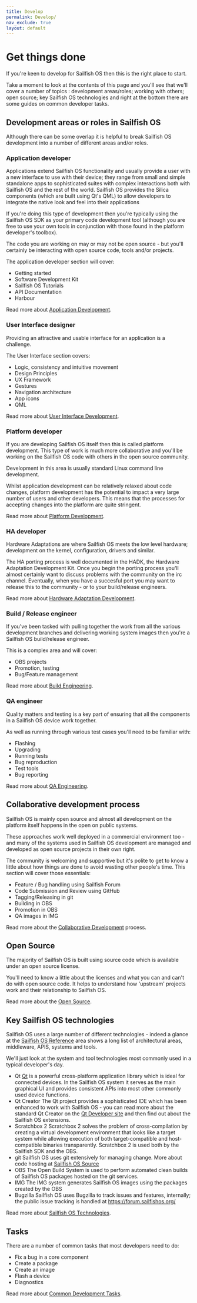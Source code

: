 ```yaml
---
title: Develop
permalink: Develop/
nav_exclude: true
layout: default
---
```


# Get things done

If you're keen to develop for Sailfish OS then this is the right place
to start.

Take a moment to look at the contents of this page and you'll see that
we'll cover a number of topics : development areas/roles; working with
others; open source; key Sailfish OS technologies and right at the
bottom there are some guides on common developer tasks.

## Development areas or roles in Sailfish OS

Although there can be some overlap it is helpful to break Sailfish OS
development into a number of different areas and/or roles.

### Application developer

Applications extend Sailfish OS functionality and usually provide a user
with a new interface to use with their device; they range from small and
simple standalone apps to sophisticated suites with complex interactions
both with Sailfish OS and the rest of the world. Sailfish OS provides
the Silica components (which are built using Qt's QML) to allow
developers to integrate the native look and feel into their applications

If you're doing this type of development then you're typically using the
Sailfish OS SDK as your primary code development tool (although you are
free to use your own tools in conjunction with those found in the
platform developer's toolbox).

The code you are working on may or may not be open source - but you'll
certainly be interacting with open source code, tools and/or projects.

The application developer section will cover:

  - Getting started
  - Software Development Kit
  - Sailfish OS Tutorials
  - API Documentation
  - Harbour

Read more about [Application
Development](/Develop/Apps).

### User Interface designer

Providing an attractive and usable interface for an application is a
challenge.

The User Interface section covers:

  - Logic, consistency and intuitive movement
  - Design Principles
  - UX Framework
  - Gestures
  - Navigation architecture
  - App icons
  - QML

Read more about [User Interface
Development](/Develop/Apps/UI).

### Platform developer

If you are developing Sailfish OS itself then this is called platform
development. This type of work is much more collaborative and you'll be
working on the Sailfish OS code with others in the open source
community.

Development in this area is usually standard Linux command line
development.

Whilst application development can be relatively relaxed about code
changes, platform development has the potential to impact a very large
number of users and other developers. This means that the processes for
accepting changes into the platform are quite stringent.

Read more about [Platform Development](/Develop/Platform).

### HA developer

Hardware Adaptations are where Sailfish OS meets the low level hardware;
development on the kernel, configuration, drivers and similar.

The HA porting process is well documented in the HADK, the Hardware
Adaptation Development Kit. Once you begin the porting process you'll
almost certainly want to discuss problems with the community on the irc
channel. Eventually, when you have a succesful port you may want to
release this to the community - or to your build/release engineers.

Read more about [Hardware Adaptation
Development](/Tools/Hardware_Adaptation_Development_Kit).

### Build / Release engineer

If you've been tasked with pulling together the work from all the
various development branches and delivering working system images then
you're a Sailfish OS build/release engineer.

This is a complex area and will cover:

  - OBS projects
  - Promotion, testing
  - Bug/Feature management

Read more about [Build Engineering](/Build_Engineering "brokenlink").

### QA engineer

Quality matters and testing is a key part of ensuring that all the
components in a Sailfish OS device work together.

As well as running through various test cases you'll need to be familiar
with:

  - Flashing
  - Upgrading
  - Running tests
  - Bug reproduction
  - Test tools
  - Bug reporting

Read more about [QA Engineering](/QA_Engineering "brokenlink").

## Collaborative development process

Sailfish OS is mainly open source and almost all development on the
platform itself happens in the open on public systems.

These approaches work well deployed in a commercial environment too -
and many of the systems used in Sailfish OS development are managed and
developed as open source projects in their own right.

The community is welcoming and supportive but it's polite to get to know
a little about how things are done to avoid wasting other people's time.
This section will cover those essentials:

  - Feature / Bug handling using Sailfish Forum
  - Code Submission and Review using GitHub
  - Tagging/Releasing in git
  - Building in OBS
  - Promotion in OBS
  - QA images in IMG

Read more about the [Collaborative
Development](/Develop/Collaborate) process.

## Open Source

The majority of Sailfish OS is built using source code which is
available under an open source license.

You'll need to know a little about the licenses and what you can and
can't do with open source code. It helps to understand how 'upstream'
projects work and their relationship to Sailfish OS.

Read more about the [Open Source](/Develop/Open_Source).

## Key Sailfish OS technologies

Sailfish OS uses a large number of different technologies - indeed a
glance at the [Sailfish OS Reference](/Reference) area shows a
long list of architectural areas, middleware, APIS, systems and tools.

We'll just look at the system and tool technologies most commonly used
in a typical developer's day.

  - Qt
    [Qt](http://qt-project.org/) is a powerful cross-platform
    application library which is ideal for connected devices. In the
    Sailfish OS system it serves as the main graphical UI and provides
    consistent APIs into most other commonly used device functions.
  - Qt Creator
    The Qt project provides a sophisticated IDE which has been enhanced
    to work with Sailfish OS - you can read more about the standard Qt
    Creator on the [Qt Developer
    site](http://doc.qt.io/qt-5/topics-app-development.html) and then
    find out about the Sailfish OS extensions.
  - Scratchbox 2
    Scratchbox 2 solves the problem of cross-compilation by creating a
    virtual development environment that looks like a target system
    while allowing execution of both target-compatible and
    host-compatible binaries transparently. Scratchbox 2 is used both by
    the Sailfish SDK and the OBS.
  - git
    Sailfish OS uses git extensively for managing change. More about
    code hosting at
    [Sailfish OS Source](/Services/Development/Sailfish_OS_Source)
  - OBS
    The Open Build System is used to perform automated clean builds of
    Sailfish OS packages hosted on the git services.
  - IMG
    The IMG system generates Sailfish OS images using the packages
    created by the OBS
  - Bugzilla
    Sailfish OS uses Bugzilla to track issues and features, internally;
    the public issue tracking is handled at
    <https://forum.sailfishos.org/>

Read more about [Sailfish OS Technologies](/Reference).

## Tasks

There are a number of common tasks that most developers need to do:

  - Fix a bug in a core component
  - Create a package
  - Create an image
  - Flash a device
  - Diagnostics

Read more about [Common Development
Tasks](/Develop/Common_Tasks).
